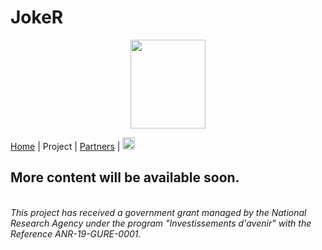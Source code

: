 # JokeR
<p align="center">
  <img src="Joker.png" width="120" height="142">
</p>

[Home](index) | Project | [Partners](partners) | [<img src="drapeau FR.png" width="20">](https://motsmachines.github.io/joker/FR/projet)
<br>

## More content will be available soon.

<br>*This project has received a government grant managed by the National Research Agency under the program "Investissements d'avenir" with the Reference ANR-19-GURE-0001.*
